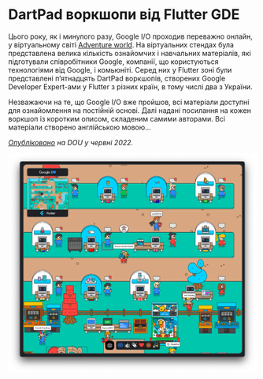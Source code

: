 # DartPad воркшопи від Flutter GDE

Цього року, як і минулого разу, Google I/O проходив переважно онлайн, у віртуальному світі [Adventure world](https://adventure.withgoogle.com/io/). На віртуальних стендах була представлена велика кількість ознайомчих і навчальних матеріалів, які підготували співробітники Google, компанії, що користуються технологіями від Google, і комьюніті. Серед них у Flutter зоні були представлені пʼятнадцять DartPad воркшопів, створених Google Developer Expert-ами у Flutter з різних країн, в тому числі два з України.

Незважаючи на те, що Google I/O вже пройшов, всі матеріали доступні для ознайомлення на постійній основі. Далі надані посилання на кожен воркшоп із коротким описом, складеним самими авторами. Всі матеріали створено англійською мовою...

*[Опубліковано](https://dou.ua/forums/topic/38720/) на DOU у червні 2022.*

![](images/cover_image.png)
